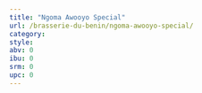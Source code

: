 ```yaml
---
title: "Ngoma Awooyo Special"
url: /brasserie-du-benin/ngoma-awooyo-special/
category: 
style: 
abv: 0
ibu: 0
srm: 0
upc: 0
---
```


